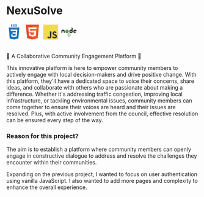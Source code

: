 # NexuSolve

<div>
  <img src="https://github.com/devicons/devicon/blob/master/icons/css3/css3-plain-wordmark.svg"  title="CSS3" alt="CSS" width="40" height="40"/>&nbsp;
  <img src="https://github.com/devicons/devicon/blob/master/icons/html5/html5-original.svg" title="HTML5" alt="HTML" width="40" height="40"/>&nbsp;
  <img src="https://github.com/devicons/devicon/blob/master/icons/javascript/javascript-original.svg" title="JavaScript" alt="JavaScript" width="40" height="40"/>&nbsp;
  <img src="https://github.com/devicons/devicon/blob/master/icons/nodejs/nodejs-original-wordmark.svg" title="NodeJS" alt="NodeJS" width="40" height="40"/>&nbsp;
</div>

<br>

🌟 A Collaborative Community Engagement Platform 🌟

This innovative platform is here to empower community members to actively engage with local decision-makers and drive positive change. With this platform, they'll have a dedicated space to voice their concerns, share ideas, and collaborate with others who are passionate about making a difference. Whether it's addressing traffic congestion, improving local infrastructure, or tackling environmental issues, community members can come together to ensure their voices are heard and their issues are resolved. Plus, with active involvement from the council, effective resolution can be ensured every step of the way.

### Reason for this project?
The aim is to establish a platform where community members can openly engage in constructive dialogue to address and resolve the challenges they encounter within their communities.

Expanding on the previous project, I wanted to focus on user authentication using vanilla JavaScript. I also wanted to add more pages and complexity to enhance the overall experience.
